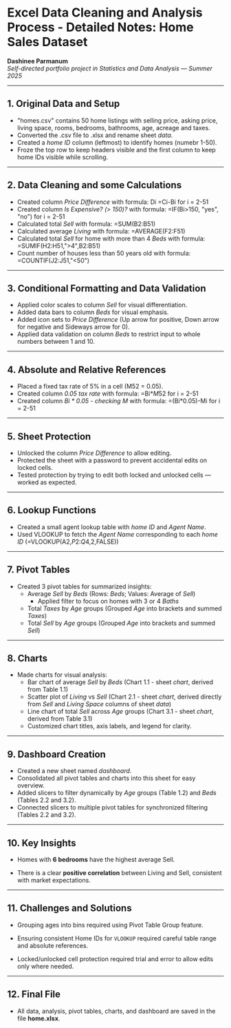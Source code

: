 # Excel Data Cleaning and Analysis Process - Detailed Notes: Home Sales Dataset

**Dashinee Parmanum**  
*Self-directed portfolio project in Statistics and Data Analysis — Summer 2025*

---
## 1. Original Data and Setup
- "homes.csv" contains 50 home listings with selling price, asking price, living space, rooms, bedrooms, bathrooms, age, acreage and taxes.
- Converted the .csv file to .xlsx and rename sheet *data*.
- Created a *home ID* column (leftmost) to identify homes (numebr 1-50).
- Froze the top row to keep headers visible and the first column to keep home IDs visible while scrolling.


---
## 2. Data Cleaning and some Calculations
- Created column *Price Difference* with formula: Di =Ci-Bi for i = 2-51
- Created column *Is Expensive? (> 150)?* with formula: =IF(Bi>150, "yes", "no") for i = 2-51
- Calculated total *Sell* with formula: =SUM(B2:B51) 
- Calculated average *Living* with formula: =AVERAGE(F2:F51)
- Calculated total *Sell* for home with more than 4 *Beds* with formula: =SUMIF(H2:H51,">4",B2:B51)
- Count number of houses less than 50 years old with formula: =COUNTIF(J2:J51,"<50")

---
## 3. Conditional Formatting and Data Validation
- Applied color scales to column *Sell* for visual differentiation.
- Added data bars to column *Beds* for visual emphasis.
- Added icon sets to *Price Difference* (Up arrow for positive, Down arrow for negative and Sideways arrow for 0).
- Applied data validation on column *Beds* to restrict input to whole numbers between 1 and 10.

---
## 4. Absolute and Relative References
- Placed a fixed tax rate of 5% in a cell (M52 = 0.05).
- Created column *0.05 tax rate* with formula: =Bi*$M$52 for i = 2-51
- Created column *Bi * 0.05 - checking M* with formula: =(Bi*0.05)-Mi for i = 2-51

---
## 5. Sheet Protection
- Unlocked the column *Price Difference* to allow editing.
- Protected the sheet with a password to prevent accidental edits on locked cells.
- Tested protection by trying to edit both locked and unlocked cells — worked as expected.

---
## 6. Lookup Functions
- Created a small agent lookup table with *home ID* and *Agent Name*.
- Used VLOOKUP to fetch the *Agent Name* corresponding to each *home ID* (=VLOOKUP(A2,$P$2:$Q$4,2,FALSE))
 
---
## 7. Pivot Tables
- Created 3 pivot tables for summarized insights:
  - Average *Sell* by *Beds* (Rows: *Beds*; Values: Average of *Sell*)
    - Applied filter to focus on homes with 3 or 4 *Baths*
  - Total *Taxes* by *Age* groups (Grouped *Age* into brackets and summed *Taxes*)
  - Total *Sell* by *Age* groups (Grouped *Age* into brackets and summed *Sell*)
 
---
## 8. Charts
- Made charts for visual analysis:
  - Bar chart of average *Sell* by *Beds* (Chart 1.1 - sheet *chart*, derived from Table 1.1) 
  - Scatter plot of *Living* vs *Sell* (Chart 2.1 - sheet *chart*, derived directly from *Sell* and *Living Space* columns of sheet *data*) 
  - Line chart of total *Sell* across *Age* groups (Chart 3.1 - sheet *chart*, derived from Table 3.1)
  - Customized chart titles, axis labels, and legend for clarity.

---
## 9. Dashboard Creation
- Created a new sheet named *dashboard*.
- Consolidated all pivot tables and charts into this sheet for easy overview.
- Added slicers to filter dynamically by *Age* groups (Table 1.2) and *Beds* (Tables 2.2 and 3.2).
- Connected slicers to multiple pivot tables for synchronized filtering (Tables 2.2 and 3.2).

---
## 10. Key Insights

- Homes with **6 bedrooms** have the highest average Sell.

- There is a clear **positive correlation** between Living and Sell, consistent with market expectations.

---
## 11. Challenges and Solutions

- Grouping ages into bins required using Pivot Table Group feature.

- Ensuring consistent Home IDs for `VLOOKUP` required careful table range and absolute references.

- Locked/unlocked cell protection required trial and error to allow edits only where needed.

---
## 12. Final File

- All data, analysis, pivot tables, charts, and dashboard are saved in the file **home.xlsx**.
